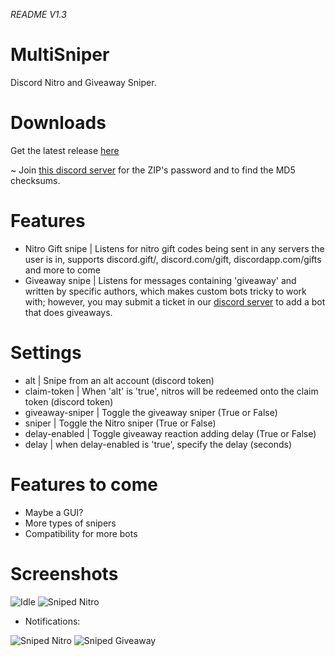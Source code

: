 *README V1.3*
# MultiSniper
Discord Nitro and Giveaway Sniper.

# Downloads
Get the latest release [here](https://github.com/Pr0xyblade/MultiSniper/releases/latest)

~ Join [this discord server](https://discord.gg/MdxAADV) for the ZIP's password and to find the MD5 checksums.

# Features
- Nitro Gift snipe | Listens for nitro gift codes being sent in any servers the user is in, supports discord.gift/, discord.com/gift, discordapp.com/gifts and more to come
- Giveaway snipe | Listens for messages containing 'giveaway' and written by specific authors, which makes custom bots tricky to work with; however, you may submit a ticket in our [discord server](https://discord.gg/aKzQxjy) to add a bot that does giveaways.

# Settings
- alt | Snipe from an alt account (discord token)
- claim-token | When 'alt' is 'true', nitros will be redeemed onto the claim token (discord token)
- giveaway-sniper | Toggle the giveaway sniper (True or False)
- sniper | Toggle the Nitro sniper (True or False)
- delay-enabled | Toggle giveaway reaction adding delay (True or False)
- delay | when delay-enabled is 'true', specify the delay (seconds)

# Features to come
- Maybe a GUI?
- More types of snipers
- Compatibility for more bots

# Screenshots

![Idle](https://i.gyazo.com/23c89388009effed97f86d628fecd0b6.png "ProxyBlade MultiSniper waiting for a nitro code or giveaway.")
![Sniped Nitro](https://i.gyazo.com/3f8e8b4ac4f60621b2b9f96ba24cfa1e.png "ProxyBlade MultiSniper after sniping a nitro code")

- Notifications:

![Sniped Nitro](https://i.gyazo.com/3fc39eb76a187ebbe77939eb64de0043.png "ProxyBlade MultiSniper's notification after sniping a nitro code")
![Sniped Giveaway](https://i.gyazo.com/735f482f6984702a3dbecf8ca8f570a2.png "ProxyBlade MultiSniper's notification after sniping giveaway")

